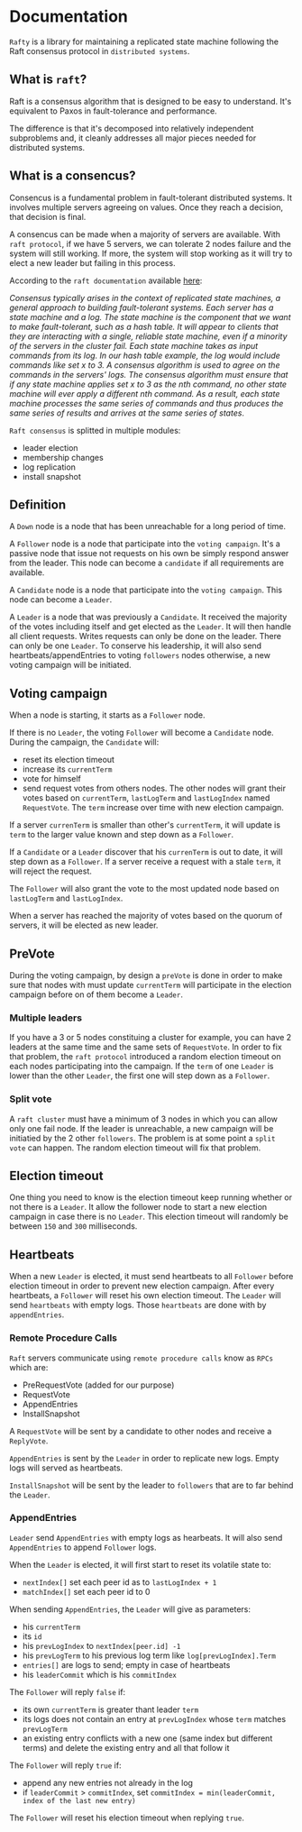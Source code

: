 # Documentation

`Rafty` is a library for maintaining a replicated state machine following the Raft consensus protocol in `distributed systems`.

## What is `raft`?

Raft is a consensus algorithm that is designed to be easy to understand. It's equivalent to Paxos in fault-tolerance and performance.

The difference is that it's decomposed into relatively independent subproblems and, it cleanly addresses all major pieces needed for distributed systems.

## What is a consencus?

Consencus is a fundamental problem in fault-tolerant distributed systems. It involves multiple servers agreeing on values. Once they reach a decision, that decision is final.

A consencus can be made when a majority of servers are available. With `raft protocol`, if we have 5 servers, we can tolerate 2 nodes failure and the system will still working. If more, the system will stop working as it will try to elect a new leader but failing in this process.

According to the `raft documentation` available [here](https://raft.github.io/raft.pdf):

_Consensus typically arises in the context of replicated state machines, a general approach to building fault-tolerant systems. Each server has a state machine and a log. The state machine is the component that we want to make fault-tolerant, such as a hash table. It will appear to clients that they are interacting with a single, reliable state machine, even if a minority of the servers in the cluster fail. Each state machine takes as input commands from its log. In our hash table example, the log would include commands like set x to 3. A consensus algorithm is used to agree on the commands in the servers' logs. The consensus algorithm must ensure that if any state machine applies set x to 3 as the nth command, no other state machine will ever apply a different nth command. As a result, each state machine processes the same series of commands and thus produces the same series of results and arrives at the same series of states_.

`Raft consensus` is splitted in multiple modules:
- leader election
- membership changes
- log replication
- install snapshot

## Definition

A `Down` node is a node that has been unreachable for a long period of time.

A `Follower` node is a node that participate into the `voting campaign`. It's a passive node that issue not requests on his own be simply respond answer from the leader. This node can become a `candidate` if all requirements are available.

A `Candidate` node is a node that participate into the `voting campaign`. This node can become a `Leader`.

A `Leader` is a node that was previously a `Candidate`. It received the majority of the votes including itself and get elected as the `Leader`. It will then handle all client requests. Writes requests can only be done on the leader. There can only be one `Leader`. To conserve his leadership, it will also send heartbeats/appendEntries to voting `followers` nodes otherwise, a new voting campaign will be initiated.

## Voting campaign

When a node is starting, it starts as a `Follower` node.

If there is no `Leader`, the voting `Follower` will become a `Candidate` node.
During the campaign, the `Candidate` will:
- reset its election timeout
- increase its `currentTerm`
- vote for himself
- send request votes from others nodes.
The other nodes will grant their votes based on `currentTerm`, `lastLogTerm` and `lastLogIndex` named `RequestVote`. The `term` increase over time with new election campaign.

If a server `currenTerm` is smaller than other's `currentTerm`, it will update is `term` to the larger value known and step down as a `Follower`.

If a `Candidate` or a `Leader` discover that his `currenTerm` is out to date, it will step down as a `Follower`.
If a server receive a request with a stale `term`, it will reject the request.

The `Follower` will also grant the vote to the most updated node based on `lastLogTerm` and `lastLogIndex`.

When a server has reached the majority of votes based on the quorum of servers, it will be elected as new leader.

## PreVote

During the voting campaign, by design a `preVote` is done in order to make sure that nodes with must update `currentTerm` will participate in the election campaign before on of them become a `Leader`.

### Multiple leaders

If you have a 3 or 5 nodes constituing a cluster for example, you can have 2 leaders at the same time and the same sets of `RequestVote`. In order to fix that problem, the `raft protocol` introduced a random election timeout on each nodes participating into the campaign.
If the `term` of one `Leader` is lower than the other `Leader`, the first one will step down as a `Follower`.

### Split vote

A `raft cluster` must have a minimum of 3 nodes in which you can allow only one fail node. If the leader is unreachable, a new campaign will be initiatied by the 2 other `followers`. The problem is at some point a `split vote` can happen. The random election timeout will fix that problem.

## Election timeout

One thing you need to know is the election timeout keep running whether or not there is a `Leader`.
It allow the follower node to start a new election campaign in case there is no `Leader`.
This election timeout will randomly be between `150` and `300` milliseconds.

## Heartbeats

When a new `Leader` is elected, it must send heartbeats to all `Follower` before election timeout in order to prevent new election campaign. After every heartbeats, a `Follower` will reset his own election timeout.
The `Leader` will send `heartbeats` with empty logs.
Those `heartbeats` are done with by `appendEntries`.

### Remote Procedure Calls

`Raft` servers communicate using `remote procedure calls` know as `RPCs` which are:
- PreRequestVote (added for our purpose)
- RequestVote
- AppendEntries
- InstallSnapshot

A `RequestVote` will be sent by a candidate to other nodes and receive a `ReplyVote`.

`AppendEntries` is sent by the `Leader` in order to replicate new logs. Empty logs will served as heartbeats.

`InstallSnapshot` will be sent by the leader to `followers` that are to far behind the `Leader`.

### AppendEntries

`Leader` send `AppendEntries` with empty logs as hearbeats.
It will also send `AppendEntries` to append `Follower` logs.

When the `Leader` is elected, it will first start to reset its volatile state to:
- `nextIndex[]` set each peer id as to `lastLogIndex + 1`
- `matchIndex[]` set each peer id to 0


When sending `AppendEntries`, the `Leader` will give as parameters:
- his `currentTerm`
- its `id`
- his `prevLogIndex` to `nextIndex[peer.id] -1`
- his `prevLogTerm` to his previous log term like `log[prevLogIndex].Term`
- `entries[]` are logs to send; empty in case of heartbeats
- his `leaderCommit` which is his `commitIndex`

The `Follower` will reply `false` if:
- its own `currentTerm` is greater thant leader `term`
- its logs does not contain an entry at `prevLogIndex` whose `term` matches `prevLogTerm`
- an existing entry conflicts with a new one (same index but different terms) and delete the existing entry and all that follow it

The `Follower` will reply `true` if:
- append any new entries not already in the log
- if `leaderCommit` > `commitIndex`, set `commitIndex = min(leaderCommit, index of the last new entry)`

The `Follower` will reset his election timeout when replying `true`.

